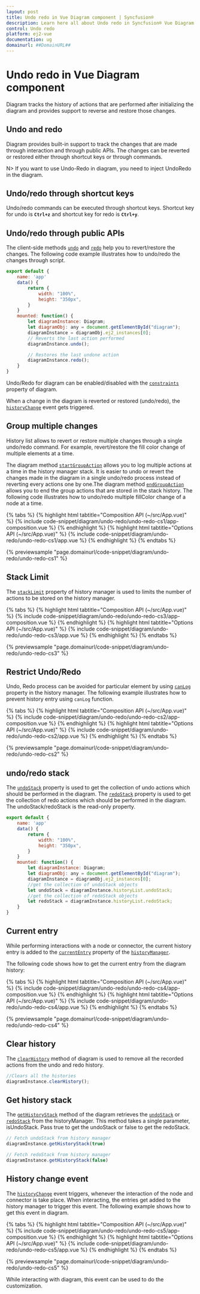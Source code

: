 ```yaml
---
layout: post
title: Undo redo in Vue Diagram component | Syncfusion®
description: Learn here all about Undo redo in Syncfusion® Vue Diagram component of Syncfusion Essential® JS 2 and more.
control: Undo redo 
platform: ej2-vue
documentation: ug
domainurl: ##DomainURL##
---
```


# Undo redo in Vue Diagram component

Diagram tracks the history of actions that are performed after initializing the diagram and provides support to reverse and restore those changes.

## Undo and redo

Diagram provides built-in support to track the changes that are made through interaction and through public APIs. The changes can be reverted or restored either through shortcut keys or through commands.

N> If you want to use Undo-Redo in diagram, you need to inject UndoRedo in the diagram.

## Undo/redo through shortcut keys

Undo/redo commands can be executed through shortcut keys. Shortcut key for undo is **`Ctrl+z`** and shortcut key for redo is **`Ctrl+y`**.

## Undo/redo through public APIs

The client-side methods [`undo`](https://helpej2.syncfusion.com/vue/documentation/api/diagram/#undo) and [`redo`](https://helpej2.syncfusion.com/vue/documentation/api/diagram/#redo) help you to revert/restore the changes. The following code example illustrates how to undo/redo the changes through script.

```javascript
export default {
    name: 'app'
    data() {
        return {
            width: "100%",
            height: "350px",
        }
    }
    mounted: function() {
        let diagramInstance: Diagram;
        let diagramObj: any = document.getElementById("diagram");
        diagramInstance = diagramObj.ej2_instances[0];
        // Reverts the last action performed
        diagramInstance.undo();

        // Restores the last undone action
        diagramInstance.redo();
    }
}

```

Undo/Redo for diagram can be enabled/disabled with the [`constraints`](https://helpej2.syncfusion.com/vue/documentation/api/diagram/diagramConstraints/) property of diagram.

When a change in the diagram is reverted or restored (undo/redo), the [`historyChange`](https://helpej2.syncfusion.com/vue/documentation/api/diagram/#historychange) event gets triggered.

## Group multiple changes

History list allows to revert or restore multiple changes through a single undo/redo command. For example, revert/restore the fill color change of multiple elements at a time.

The diagram method [`startGroupAction`](https://helpej2.syncfusion.com/vue/documentation/api/diagram/#startgroupaction) allows you to log multiple actions at a time in the history manager stack. It is easier to undo or revert the changes made in the diagram in a single undo/redo process instead of reverting every actions one by one.The diagram method [`endGroupAction`](https://helpej2.syncfusion.com/vue/documentation/api/diagram/#endgroupaction) allows you to end the group actions that are stored in the stack history. The following code illustrates how to undo/redo multiple fillColor change of a node at a time.

{% tabs %}
{% highlight html tabtitle="Composition API (~/src/App.vue)" %}
{% include code-snippet/diagram/undo-redo/undo-redo-cs1/app-composition.vue %}
{% endhighlight %}
{% highlight html tabtitle="Options API (~/src/App.vue)" %}
{% include code-snippet/diagram/undo-redo/undo-redo-cs1/app.vue %}
{% endhighlight %}
{% endtabs %}
        
{% previewsample "page.domainurl/code-snippet/diagram/undo-redo/undo-redo-cs1" %}

## Stack Limit

The [`stackLimit`](https://helpej2.syncfusion.com/vue/documentation/api/diagram/history/#stacklimit) property of history manager is used to limits the number of actions to be stored on the history manager.

{% tabs %}
{% highlight html tabtitle="Composition API (~/src/App.vue)" %}
{% include code-snippet/diagram/undo-redo/undo-redo-cs3/app-composition.vue %}
{% endhighlight %}
{% highlight html tabtitle="Options API (~/src/App.vue)" %}
{% include code-snippet/diagram/undo-redo/undo-redo-cs3/app.vue %}
{% endhighlight %}
{% endtabs %}
        
{% previewsample "page.domainurl/code-snippet/diagram/undo-redo/undo-redo-cs3" %}

## Restrict Undo/Redo

Undo, Redo process can be avoided for particular element by using [`canLog`](https://helpej2.syncfusion.com/vue/documentation/api/diagram/history/#canlog) property in the history manager. The following example illustrates how to prevent history entry using `canLog` function.

{% tabs %}
{% highlight html tabtitle="Composition API (~/src/App.vue)" %}
{% include code-snippet/diagram/undo-redo/undo-redo-cs2/app-composition.vue %}
{% endhighlight %}
{% highlight html tabtitle="Options API (~/src/App.vue)" %}
{% include code-snippet/diagram/undo-redo/undo-redo-cs2/app.vue %}
{% endhighlight %}
{% endtabs %}
        
{% previewsample "page.domainurl/code-snippet/diagram/undo-redo/undo-redo-cs2" %}

## undo/redo stack

The [`undoStack`](https://helpej2.syncfusion.com/vue/documentation/api/diagram/history/#undostack) property is used to get the collection of undo actions which should be performed in the diagram. The [`redoStack`](https://helpej2.syncfusion.com/vue/documentation/api/diagram/history/#redostack) property is used to get the collection of redo actions which should be performed in the diagram. The undoStack/redoStack is the read-only property.

```javascript
export default {
    name: 'app'
    data() {
        return {
            width: "100%",
            height: "350px",
        }
    }
    mounted: function() {
        let diagramInstance: Diagram;
        let diagramObj: any = document.getElementById("diagram");
        diagramInstance = diagramObj.ej2_instances[0];
        //get the collection of undoStack objects
        let undoStack = diagramInstance.historyList.undoStack;
        //get the collection of redoStack objects
        let redoStack = diagramInstance.historyList.redoStack;
    }
}

```

## Current entry

While performing interactions with a node or connector, the current history entry is added to the [`currentEntry`](https://helpej2.syncfusion.com/vue/documentation/api/diagram/history/#currententry) property of the [`historyManager`](https://helpej2.syncfusion.com/vue/documentation/api/diagram/#historymanager).

The following code shows how to get the current entry from the diagram history:

{% tabs %}
{% highlight html tabtitle="Composition API (~/src/App.vue)" %}
{% include code-snippet/diagram/undo-redo/undo-redo-cs4/app-composition.vue %}
{% endhighlight %}
{% highlight html tabtitle="Options API (~/src/App.vue)" %}
{% include code-snippet/diagram/undo-redo/undo-redo-cs4/app.vue %}
{% endhighlight %}
{% endtabs %}
        
{% previewsample "page.domainurl/code-snippet/diagram/undo-redo/undo-redo-cs4" %}

## Clear history

The [`clearHistory`](https://helpej2.syncfusion.com/vue/documentation/api/diagram/#clearhistory) method of diagram is used to remove all the recorded actions from the undo and redo history.

```javascript
//Clears all the histories
diagramInstance.clearHistory();

```

## Get history stack

The [`getHistoryStack`](https://helpej2.syncfusion.com/vue/documentation/api/diagram/#gethistorystack) method of the diagram retrieves the [`undoStack`](https://helpej2.syncfusion.com/vue/documentation/api/diagram/history/#undostack) or [`redoStack`](https://helpej2.syncfusion.com/vue/documentation/api/diagram/history/#redostack) from the historyManager. This method takes a single parameter, isUndoStack. Pass true to get the undoStack or false to get the redoStack.

```javascript
// Fetch undoStack from history manager
diagramInstance.getHistoryStack(true)

// Fetch redoStack from history manager
diagramInstance.getHistoryStack(false)

```

## History change event

The [`historyChange`](https://helpej2.syncfusion.com/vue/documentation/api/diagram/iHistoryChangeArgs/) event triggers, whenever the interaction of the node and connector is take place. When interacting, the entries get added to the history manager to trigger this event. The following example shows how to get this event in diagram.

{% tabs %}
{% highlight html tabtitle="Composition API (~/src/App.vue)" %}
{% include code-snippet/diagram/undo-redo/undo-redo-cs5/app-composition.vue %}
{% endhighlight %}
{% highlight html tabtitle="Options API (~/src/App.vue)" %}
{% include code-snippet/diagram/undo-redo/undo-redo-cs5/app.vue %}
{% endhighlight %}
{% endtabs %}
        
{% previewsample "page.domainurl/code-snippet/diagram/undo-redo/undo-redo-cs5" %}

While interacting with diagram, this event can be used to do the customization.
